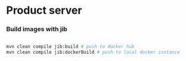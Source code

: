 # Product server


### Build images with jib

```bash

mvn clean compile jib:build # push to docker hub
mvn clean compile jib:dockerBuild # push to local docker instance

```